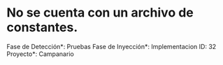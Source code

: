 # No se cuenta con un archivo de constantes.

Fase de Detección*: Pruebas
Fase de Inyección*: Implementacion
ID: 32
Proyecto*: Campanario